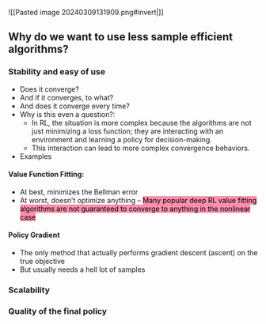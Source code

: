 ![[Pasted image 20240309131909.png#invert|]]

## Why do we want to use less sample efficient algorithms?
### Stability and easy of use
- Does it converge?
- And if it converges, to what? 
- And does it converge every time?
- Why is this even a question?: 
	- In RL, the situation is more complex because the algorithms are not just minimizing a loss function; they are interacting with an environment and learning a policy for decision-making. 
	- This interaction can lead to more complex convergence behaviors.
- Examples
#### Value Function Fitting:
- At best, minimizes the Bellman error
- At worst, doesn’t optimize anything – <mark style="background: #FF5582A6;">Many popular deep RL value fitting algorithms are not guaranteed to converge to anything in the nonlinear case</mark>
#### Policy Gradient
- The only method that actually performs gradient descent (ascent) on the true objective
- But usually needs a hell lot of samples
### Scalability
### Quality of the final policy